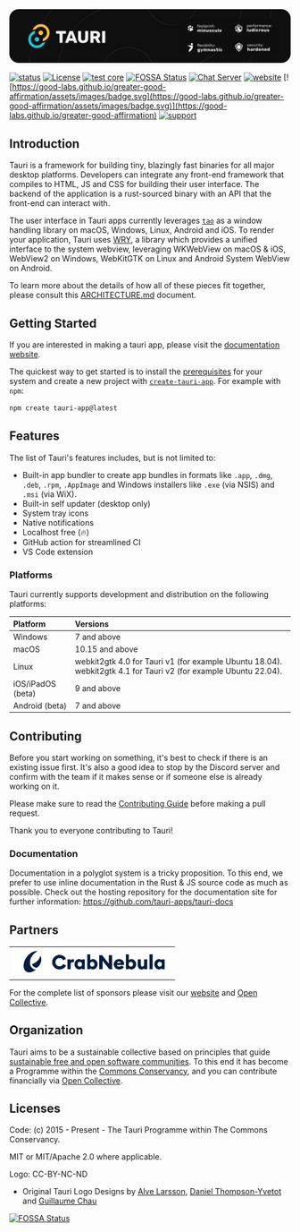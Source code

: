<img src=".github/splash.png" alt="Tauri" />

[![status](https://img.shields.io/badge/status-stable-blue.svg)](https://github.com/tauri-apps/tauri/tree/dev)
[![License](https://img.shields.io/badge/License-MIT%20or%20Apache%202-green.svg)](https://opencollective.com/tauri)
[![test core](https://img.shields.io/github/actions/workflow/status/tauri-apps/tauri/test-core.yml?label=test%20core&logo=github)](https://github.com/tauri-apps/tauri/actions/workflows/test-core.yml)
[![FOSSA Status](https://app.fossa.com/api/projects/git%2Bgithub.com%2Ftauri-apps%2Ftauri.svg?type=shield)](https://app.fossa.com/projects/git%2Bgithub.com%2Ftauri-apps%2Ftauri?ref=badge_shield)
[![Chat Server](https://img.shields.io/badge/chat-discord-7289da.svg)](https://discord.gg/SpmNs4S)
[![website](https://img.shields.io/badge/website-tauri.app-purple.svg)](https://tauri.app)
[![https://good-labs.github.io/greater-good-affirmation/assets/images/badge.svg](https://good-labs.github.io/greater-good-affirmation/assets/images/badge.svg)](https://good-labs.github.io/greater-good-affirmation)
[![support](https://img.shields.io/badge/sponsor-Open%20Collective-blue.svg)](https://opencollective.com/tauri)

## Introduction

Tauri is a framework for building tiny, blazingly fast binaries for all major
desktop platforms. Developers can integrate any front-end framework that
compiles to HTML, JS and CSS for building their user interface. The backend of
the application is a rust-sourced binary with an API that the front-end can
interact with.

The user interface in Tauri apps currently leverages
[`tao`](https://docs.rs/tao) as a window handling library on macOS, Windows,
Linux, Android and iOS. To render your application, Tauri uses
[WRY](https://github.com/tauri-apps/wry), a library which provides a unified
interface to the system webview, leveraging WKWebView on macOS & iOS, WebView2
on Windows, WebKitGTK on Linux and Android System WebView on Android.

To learn more about the details of how all of these pieces fit together, please
consult this
[ARCHITECTURE.md](https://github.com/tauri-apps/tauri/blob/dev/ARCHITECTURE.md)
document.

## Getting Started

If you are interested in making a tauri app, please visit the
[documentation website](https://tauri.app).

The quickest way to get started is to install the
[prerequisites](https://tauri.app/v1/guides/getting-started/prerequisites) for
your system and create a new project with
[`create-tauri-app`](https://github.com/tauri-apps/create-tauri-app/#usage). For
example with `npm`:

```sh
npm create tauri-app@latest
```

## Features

The list of Tauri's features includes, but is not limited to:

-   Built-in app bundler to create app bundles in formats like `.app`, `.dmg`,
    `.deb`, `.rpm`, `.AppImage` and Windows installers like `.exe` (via NSIS)
    and `.msi` (via WiX).
-   Built-in self updater (desktop only)
-   System tray icons
-   Native notifications
-   Localhost free (🔥)
-   GitHub action for streamlined CI
-   VS Code extension

### Platforms

Tauri currently supports development and distribution on the following
platforms:

| Platform          | Versions                                                                                                        |
| :---------------- | :-------------------------------------------------------------------------------------------------------------- |
| Windows           | 7 and above                                                                                                     |
| macOS             | 10.15 and above                                                                                                 |
| Linux             | webkit2gtk 4.0 for Tauri v1 (for example Ubuntu 18.04). webkit2gtk 4.1 for Tauri v2 (for example Ubuntu 22.04). |
| iOS/iPadOS (beta) | 9 and above                                                                                                     |
| Android (beta)    | 7 and above                                                                                                     |

## Contributing

Before you start working on something, it's best to check if there is an
existing issue first. It's also a good idea to stop by the Discord server and
confirm with the team if it makes sense or if someone else is already working on
it.

Please make sure to read the [Contributing Guide](./.github/CONTRIBUTING.md)
before making a pull request.

Thank you to everyone contributing to Tauri!

### Documentation

Documentation in a polyglot system is a tricky proposition. To this end, we
prefer to use inline documentation in the Rust & JS source code as much as
possible. Check out the hosting repository for the documentation site for
further information: https://github.com/tauri-apps/tauri-docs

## Partners

<table>
  <tbody>
    <tr>
      <td align="center" valign="middle">
        <a href="https://crabnebula.dev" target="_blank">
          <img src=".github/sponsors/crabnebula.svg" alt="CrabNebula" width="283">
        </a>
      </td>
    </tr>
  </tbody>
</table>

For the complete list of sponsors please visit our
[website](https://tauri.app#sponsors) and
[Open Collective](https://opencollective.com/tauri).

## Organization

Tauri aims to be a sustainable collective based on principles that guide
[sustainable free and open software communities](https://sfosc.org). To this end
it has become a Programme within the
[Commons Conservancy](https://commonsconservancy.org/), and you can contribute
financially via [Open Collective](https://opencollective.com/tauri).

## Licenses

Code: (c) 2015 - Present - The Tauri Programme within The Commons Conservancy.

MIT or MIT/Apache 2.0 where applicable.

Logo: CC-BY-NC-ND

-   Original Tauri Logo Designs by [Alve Larsson](https://alve.io/),
    [Daniel Thompson-Yvetot](https://github.com/nothingismagick) and
    [Guillaume Chau](https://github.com/akryum)

[![FOSSA Status](https://app.fossa.com/api/projects/git%2Bgithub.com%2Ftauri-apps%2Ftauri.svg?type=large)](https://app.fossa.com/projects/git%2Bgithub.com%2Ftauri-apps%2Ftauri?ref=badge_large)
